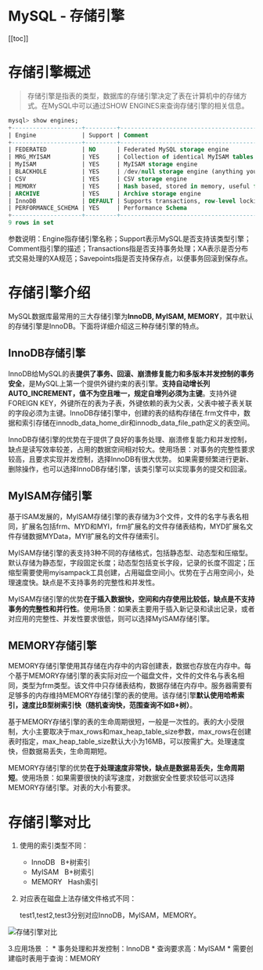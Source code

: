 # MySQL - 存储引擎

[[toc]]

# 存储引擎概述

> 存储引擎是指表的类型，数据库的存储引擎决定了表在计算机中的存储方式。在MySQL中可以通过SHOW ENGINES来查询存储引擎的相关信息。

```sql
mysql> show engines;
+--------------------+---------+----------------------------------------------------------------+--------------+------+------------+
| Engine             | Support | Comment                                                        | Transactions | XA   | Savepoints |
+--------------------+---------+----------------------------------------------------------------+--------------+------+------------+
| FEDERATED          | NO      | Federated MySQL storage engine                                 | NULL         | NULL | NULL       |
| MRG_MYISAM         | YES     | Collection of identical MyISAM tables                          | NO           | NO   | NO         |
| MyISAM             | YES     | MyISAM storage engine                                          | NO           | NO   | NO         |
| BLACKHOLE          | YES     | /dev/null storage engine (anything you write to it disappears) | NO           | NO   | NO         |
| CSV                | YES     | CSV storage engine                                             | NO           | NO   | NO         |
| MEMORY             | YES     | Hash based, stored in memory, useful for temporary tables      | NO           | NO   | NO         |
| ARCHIVE            | YES     | Archive storage engine                                         | NO           | NO   | NO         |
| InnoDB             | DEFAULT | Supports transactions, row-level locking, and foreign keys     | YES          | YES  | YES        |
| PERFORMANCE_SCHEMA | YES     | Performance Schema                                             | NO           | NO   | NO         |
+--------------------+---------+----------------------------------------------------------------+--------------+------+------------+
9 rows in set
```

参数说明：Engine指存储引擎名称；Support表示MySQL是否支持该类型引擎；Comment指引擎的描述；Transactions指是否支持事务处理；XA表示是否分布式交易处理的XA规范；Savepoints指是否支持保存点，以便事务回滚到保存点。

# 存储引擎介绍

MySQL数据库最常用的三大存储引擎为**InnoDB, MyISAM, MEMORY**，其中默认的存储引擎是InnoDB。下面将详细介绍这三种存储引擎的特点。

## InnoDB存储引擎

InnoDB给MySQL的表**提供了事务、回滚、崩溃修复能力和多版本并发控制的事务安全**，是MySQL上第一个提供外键约束的表引擎。**支持自动增长列AUTO_INCREMENT，值不为空且唯一，规定自增列必须为主键**。支持外键FOREIGN KEY，外键所在的表为子表，外键依赖的表为父表，父表中被子表关联的字段必须为主键。InnoDB存储引擎中，创建的表的结构存储在.frm文件中，数据和索引存储在innodb_data_home_dir和innodb_data_file_path定义的表空间。

InnoDB存储引擎的优势在于提供了良好的事务处理、崩溃修复能力和并发控制，缺点是读写效率较差，占用的数据空间相对较大。使用场景：对事务的完整性要求较高，且要求实现并发控制，选择InnoDB有很大优势。 如果需要频繁进行更新、删除操作，也可以选择InnoDB存储引擎，该类引擎可以实现事务的提交和回滚。

## MyISAM存储引擎

基于ISAM发展的，MyISAM存储引擎的表存储为3个文件，文件的名字与表名相同，扩展名包括frm、MYD和MYI，frm扩展名的文件存储表结构，MYD扩展名文件存储数据MYData，MYI扩展名的文件存储索引。

MyISAM存储引擎的表支持3种不同的存储格式，包括静态型、动态型和压缩型。默认存储为静态型，字段固定长度；动态型包括变长字段，记录的长度不固定；压缩型需要使用myisampack工具创建，占用磁盘空间小。优势在于占用空间小，处理速度快。缺点是不支持事务的完整性和并发性。

MyISAM存储引擎的优势**在于插入数据快，空间和内存使用比较低，缺点是不支持事务的完整性和并行性**。使用场景：如果表主要用于插入新记录和读出记录，或者对应用的完整性、并发性要求很低，则可以选择MyISAM存储引擎。

## MEMORY存储引擎

MEMORY存储引擎使用其存储在内存中的内容创建表，数据也存放在内存中。每个基于MEMORY存储引擎的表实际对应一个磁盘文件，文件的文件名与表名相同，类型为frm类型。该文件中只存储表结构，数据存储在内存中。服务器需要有足够多的内存维持MEMORY存储引擎的表的使用。该存储引擎**默认使用哈希索引，速度比B型树索引快（随机查询快，范围查询不如B+树）**。

基于MEMORY存储引擎的表的生命周期很短，一般是一次性的。表的大小受限制，大小主要取决于max_rows和max_heap_table_size参数，max_rows在创建表时指定，max_heap_table_size默认大小为16MB，可以按需扩大。处理速度快，但数据易丢失，生命周期短。

MEMORY存储引擎的优势**在于处理速度非常快，缺点是数据易丢失，生命周期短**。使用场景：如果需要很快的读写速度，对数据安全性要求较低可以选择MEMORY存储引擎。对表的大小有要求。

# 存储引擎对比

1. 使用的索引类型不同：
    * InnoDB   B+树索引
    * MyISAM   B+树索引
    * MEMORY   Hash索引

2. 对应表在磁盘上法存储文件格式不同：

    test1,test2,test3分别对应InnoDB，MyISAM，MEMORY。

![存储引擎对比](/_images/database/mysql/存储引擎对比.png)

3.应用场景 ：
    * 事务处理和并发控制：InnoDB
    * 查询要求高：MyISAM
    * 需要创建临时表用于查询：MEMORY

​